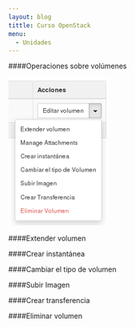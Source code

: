 ```yaml
---
layout: blog
tittle: Curso OpenStack
menu:
  - Unidades
---
```


####Operaciones sobre volúmenes

![volumen](img/operaciones/01.png)

####Extender volumen




####Crear instantánea

####Cambiar el tipo de volumen

####Subir Imagen

####Crear transferencia

####Eliminar volumen